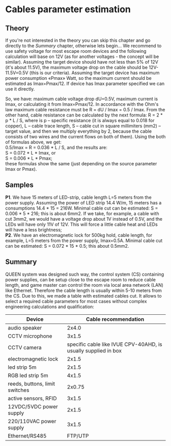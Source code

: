 # Cables parameter estimation


## Theory 

If you're not interested in the theory you can skip this chapter and go directly to the _Summary_ chapter, otherwise lets begin...
We recommend to use safety voltage for most escape room devices and the following calculation will base on 12V (as for another voltages - the concept will be similar).
Assuming the target device should have not less than 5% of 12V (it's about 11.5V), the maximum voltage drop on the cable should be 12V-11.5V=0.5V (this is our criteria).
Assuming the target device has maximum power consumption «Pmax» Watt, so the maximum current should be estimated as Imax=Pmax/12. If device has Imax parameter specified we can use it directly.

So, we have: maximum cable voltage drop dU=0.5V, maximum current is Imax, or calculating it from Imax=Pmax/12. In accordance with the Ohm's law maximum cable resistance must be R = dU / Imax = 0.5 / Imax. From the other hand, cable resistance can be calculated by the next formula: R = 2 * p * L / S, where is p – specific resistance (it is always equal to 0.018 for copper), L – cable trace length, S – cable cut in square millimiters (mm2) – target value, and then we multiply everything by 2, because the cable consists of two wires and the current flows on both of them). Using the both of formulas above, we get:  
0.5/Imax = R = 0.036 * L / S, and the results are:  
S = 0.072 * L * Imax,  or  
S = 0.006 * L * Pmax;  
these formulas show the same (just depending on the source parameter Imax or Pmax).  


## Samples 

**P1**. We have 15 meters of LED-strip, cable length L=5 meters from the power supply. Assuming the power of LED strip 14.4 W/m, 15 meters has a consumptions 14.4 * 15 = 216W. Minimal cable cut can be estimated: S = 0.006 * 5  * 216; this is about 6mm2. If we take, for example, a cable with cut 3mm2, we would have a voltage drop about 1V instead of 0.5V, and the LEDs will have only 11V of 12V. This will force a little cable heat and LEDs will have a less brightness;  
**P2**. We have an electromagnetic lock for 500kg hold, cable length, for example, L=5 meters from the power supply, Imax=0.5A. Minimal cable cut can be estimated: S = 0.072 * 15  * 0.5; this about 0.5mm2.  


## Summary

QUEEN system was designed such way, the control system (CS) containing power supplies, can be setup close to the escape room to reduce cable length, and game master can control the room via local area network (LAN) like Ethernet.
Therefore the cable length is usually within 5-10 meters from the CS. Due to this, we made a table with estimated cables cut.
It allows to select a required cable parameters for most cases without complex engineering calculations and qualification:  

| Device                         | Cable recommendation                                           |
|--------------------------------|----------------------------------------------------------------|
| audio speaker                  | 2x4.0                                                          |
| CCTV microphone                | 3x1.5                                                          |
| CCTV camera                    | specific cable like IVUE CPV-40AHD, is usually supplied in box |
| electromagnetic lock           | 2x1.5                                                          |
| led strip 5m                   | 2x1.5                                                          |
| RGB led strip 5m               | 4x1.5                                                          |
| reeds, buttons, limit switches | 2x0.75                                                         |
| active sensors, RFID           | 3x1.5                                                          |
| 12VDC/5VDC power supply        | 2x1.5                                                          |
| 220/110VAC power supply        | 3x1.5                                                          |
| Ethernet/RS485                 | FTP/UTP                                                        |





